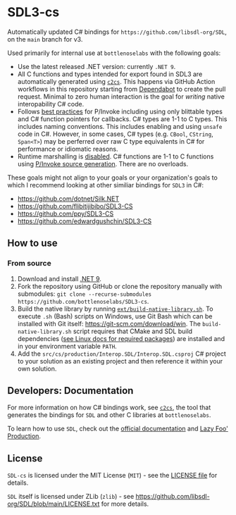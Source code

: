 # SDL3-cs

Automatically updated C# bindings for `https://github.com/libsdl-org/SDL`, on the `main` branch for v3.

Used primarily for internal use at `bottlenoselabs` with the following goals:

- Use the latest released .NET version: currently `.NET 9`.
- All C functions and types intended for export found in SDL3 are automatically generated using [`c2cs`](https://github.com/bottlenoselabs/c2cs). This happens via GitHub Action workflows in this repository starting from [Dependabot](https://docs.github.com/en/code-security/dependabot/dependabot-version-updates/about-dependabot-version-updates#) to create the pull request. Minimal to zero human interaction is the goal for *writing* native interopability C# code.
- Follows [best practices](https://learn.microsoft.com/en-us/dotnet/standard/native-interop/best-practices) for P/Invoke including using only blittable types and C# function pointers for callbacks. C# types are 1-1 to C types. This includes naming conventions. This includes enabling and using `unsafe` code in C#. However, in some cases, C# types (e.g. `CBool`, `CString`, `Span<T>`) may be perferred over raw C type equivalents in C# for performance or idiomatic reasons.
- Runtime marshalling is [disabled](https://learn.microsoft.com/en-us/dotnet/standard/native-interop/disabled-marshalling). C# functions are 1-1 to C functions using [P/Invoke source generation](https://learn.microsoft.com/en-us/dotnet/standard/native-interop/pinvoke-source-generation). There are no overloads.

These goals might not align to your goals or your organization's goals to which I recommend looking at other similiar bindings for `SDL3` in C#:

- https://github.com/dotnet/Silk.NET
- https://github.com/flibitijibibo/SDL3-CS
- https://github.com/ppy/SDL3-CS
- https://github.com/edwardgushchin/SDL3-CS

## How to use

### From source

1. Download and install [.NET 9](https://dotnet.microsoft.com/download).
2. Fork the repository using GitHub or clone the repository manually with submodules: `git clone --recurse-submodules https://github.com/bottlenoselabs/SDL3-cs`.
3. Build the native library by running [`ext/build-native-library.sh`](./ext/build-native-library.sh). To execute `.sh` (Bash) scripts on Windows, use Git Bash which can be installed with Git itself: https://git-scm.com/download/win. The `build-native-library.sh` script requires that CMake and SDL build dependencies ([see Linux docs for required packages](https://wiki.libsdl.org/SDL3/README/linux)) are installed and in your environment variable `PATH`.
4. Add the `src/cs/production/Interop.SDL/Interop.SDL.csproj` C# project to your solution as an existing project and then reference it within your own solution.

## Developers: Documentation

For more information on how C# bindings work, see [`c2cs`](https://github.com/lithiumtoast/c2cs), the tool that generates the bindings for `SDL` and other C libraries at `bottlenoselabs`.

To learn how to use `SDL`, check out the [official documentation](https://wiki.libsdl.org/SDL3) and [Lazy Foo' Production](https://lazyfoo.net/tutorials/SDL).

## License

`SDL-cs` is licensed under the MIT License (`MIT`) - see the [LICENSE file](LICENSE) for details.

`SDL` itself is licensed under ZLib (`zlib`) - see https://github.com/libsdl-org/SDL/blob/main/LICENSE.txt for more details.
